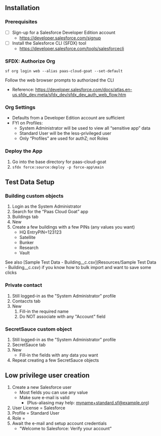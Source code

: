 ## Installation

### Prerequisites

- [ ] Sign-up for a Salesforce Developer Edition account
  - https://developer.salesforce.com/signup
- [ ] Install the Salesforce CLI (SFDX) tool
  - https://developer.salesforce.com/tools/salesforcecli

### SFDX: Authorize Org

`sf org login web --alias paas-cloud-goat --set-default`

Follow the web browser prompts to authorized the CLI
- Reference: https://developer.salesforce.com/docs/atlas.en-us.sfdx_dev.meta/sfdx_dev/sfdx_dev_auth_web_flow.htm

### Org Settings
- Defaults from a Developer Edition account are sufficient
- FYI on Profiles:
  - System Administrator will be used to view all “sensitive app” data
  - Standard User will be the less-privileged user
  - Only “Profiles” are used for authZ; not Roles

### Deploy the App
1. Go into the base directory for paas-cloud-goat
1. `sfdx force:source:deploy -p force-app\main`

## Test Data Setup

### Building custom objects
1. Login as the System Administrator
1. Search for the “Paas Cloud Goat” app
1. Buildings tab
1. New
1. Create a few buildings with a few PINs (any values you want)
   - HQ	EntryPIN=123123
   - Satellite
   - Bunker
   - Research
   - Vault

See also [Sample Test Data - Building__c.csv](Resources/Sample Test Data - Building__c.csv) if you know how to bulk import and want to save some clicks

### Private contact
1. Still logged-in as the "System Administrator" profile
1. Contaccts tab
1. New
   1. Fill-in the required name
   1. Do NOT associate with any "Account" field
  
### SecretSauce custom object
1. Still logged-in as the "System Administrator" profile
1. SecretSauce tab
1. New
   - Fill-in the fields with any data you want
1. Repeat creating a few SecretSauce objects

## Low privilege user creation
1. Create a new Salesforce user
   - Most fields you can use any value
   - Make sure e-mail is valid
     - (Plus-aliasing may help:  myname+standard.sf@example.org)
1. User License = Salesforce
1. Profile = Standard User
1. Role = <None Specified>
1. Await the e-mail and setup account credentials
   - "Welcome to Salesforce: Verify your account"
